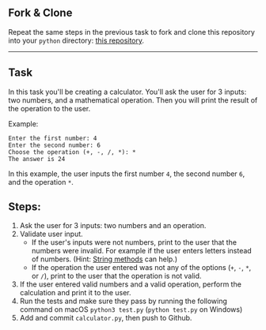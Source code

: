 ## Fork & Clone

Repeat the same steps in the previous task to fork and clone this repository into your `python` directory: [this repository](https://github.com/JoinCODED/calculator).

---

## Task 

In this task you'll be creating a calculator. You'll ask the user for 3 inputs: two numbers, and a mathematical operation. Then you will print the result of the operation to the user.

Example:

```
Enter the first number: 4
Enter the second number: 6
Choose the operation (+, -, /, *): *
The answer is 24
```

In this example, the user inputs the first number `4`, the second number `6`, and the operation `*`.

## Steps:
1. Ask the user for 3 inputs:  two numbers and an operation.
2. Validate user input.
	- If the user's inputs were not numbers, print to the user that the numbers were invalid. For example if the user enters letters instead of numbers. (Hint: [String methods](https://www.w3schools.com/python/python_ref_string.asp) can help.)
	- If the operation the user entered was not any of the options (`+`, `-`, `*`, or `/`), print to the user that the operation is not valid.
3. If the user entered valid numbers and a valid operation, perform the calculation and print it to the user.
4. Run the tests and make sure they pass by running the following command on macOS `python3 test.py` (`python test.py` on Windows)
5. Add and commit `calculator.py`, then push to Github.
   
